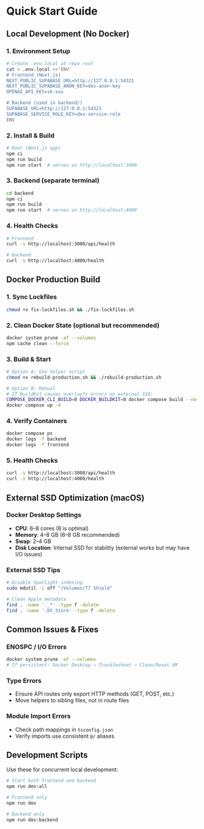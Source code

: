 # Quick Start Guide

## Local Development (No Docker)

### 1. Environment Setup
```bash
# Create .env.local at repo root
cat > .env.local <<'ENV'
# Frontend (Next.js)
NEXT_PUBLIC_SUPABASE_URL=http://127.0.0.1:54321
NEXT_PUBLIC_SUPABASE_ANON_KEY=dev-anon-key
OPENAI_API_KEY=sk-xxx

# Backend (used in backend/)
SUPABASE_URL=http://127.0.0.1:54321
SUPABASE_SERVICE_ROLE_KEY=dev-service-role
ENV
```

### 2. Install & Build
```bash
# Root (Next.js app)
npm ci
npm run build
npm run start  # serves on http://localhost:3000
```

### 3. Backend (separate terminal)
```bash
cd backend
npm ci
npm run build
npm run start  # serves on http://localhost:4000
```

### 4. Health Checks
```bash
# Frontend
curl -s http://localhost:3000/api/health

# Backend  
curl -s http://localhost:4000/health
```

## Docker Production Build

### 1. Sync Lockfiles
```bash
chmod +x fix-lockfiles.sh && ./fix-lockfiles.sh
```

### 2. Clean Docker State (optional but recommended)
```bash
docker system prune -af --volumes
npm cache clean --force
```

### 3. Build & Start
```bash
# Option A: Use helper script
chmod +x rebuild-production.sh && ./rebuild-production.sh

# Option B: Manual
# If BuildKit causes overlayfs errors on external SSD:
COMPOSE_DOCKER_CLI_BUILD=0 DOCKER_BUILDKIT=0 docker compose build --no-cache --progress=plain
docker compose up -d
```

### 4. Verify Containers
```bash
docker compose ps
docker logs -f backend
docker logs -f frontend
```

### 5. Health Checks
```bash
curl -s http://localhost:3000/api/health
curl -s http://localhost:4000/health
```

## External SSD Optimization (macOS)

### Docker Desktop Settings
- **CPU**: 6–8 cores (8 is optimal)
- **Memory**: 4–8 GB (6–8 GB recommended)
- **Swap**: 2–4 GB
- **Disk Location**: Internal SSD for stability (external works but may have I/O issues)

### External SSD Tips
```bash
# Disable Spotlight indexing
sudo mdutil -i off "/Volumes/T7 Shield"

# Clean Apple metadata
find . -name '._*' -type f -delete
find . -name '.DS_Store' -type f -delete
```

## Common Issues & Fixes

### ENOSPC / I/O Errors
```bash
docker system prune -af --volumes
# If persistent: Docker Desktop → Troubleshoot → Clean/Reset VM
```

### Type Errors
- Ensure API routes only export HTTP methods (GET, POST, etc.)
- Move helpers to sibling files, not in route files

### Module Import Errors
- Check path mappings in `tsconfig.json`
- Verify imports use consistent `@/` aliases

## Development Scripts

Use these for concurrent local development:

```bash
# Start both frontend and backend
npm run dev:all

# Frontend only
npm run dev

# Backend only  
npm run dev:backend
```